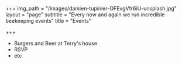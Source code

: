 +++
img_path = "/images/damien-tupinier-OFEvgVfr6iU-unsplash.jpg"
layout = "page"
subtitle = "Every now and again we run incredible beekeeping events"
title = "Events"

+++
* Burgers and Beer at Terry's house
* RSVP
* etc